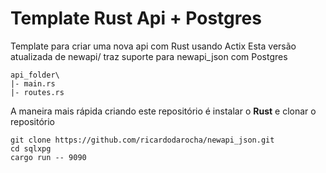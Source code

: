 # Template Rust Api + Postgres

Template para criar uma nova api com Rust usando Actix
Esta versão atualizada de newapi/ traz suporte para newapi_json com Postgres


```
api_folder\
|- main.rs
|- routes.rs
```

A maneira mais rápida criando este repositório é instalar o **Rust** e clonar o repositório

```Shell
git clone https://github.com/ricardodarocha/newapi_json.git
cd sqlxpg 
cargo run -- 9090
```
